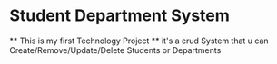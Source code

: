 # Student Department System
** This is my first Technology Project **
it's a crud System that u can Create/Remove/Update/Delete Students or Departments 
